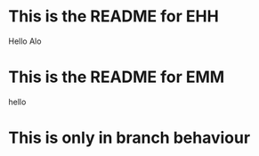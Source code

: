 # This is the README for EHH
Hello
Alo
# This is the README for EMM
hello


# This is only in branch behaviour